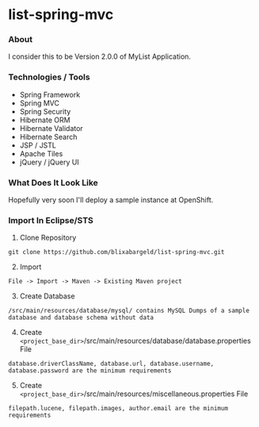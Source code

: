 list-spring-mvc
===============

### About

I consider this to be Version 2.0.0 of MyList Application.

### Technologies / Tools

<ul>
<li>Spring Framework</li>
<li>Spring MVC</li>
<li>Spring Security</li>
<li>Hibernate ORM</li>
<li>Hibernate Validator</li>
<li>Hibernate Search</li>
<li>JSP / JSTL</li>
<li>Apache Tiles</li>
<li>jQuery / jQuery UI</li>
</ul>

### What Does It Look Like

Hopefully very soon I'll deploy a sample instance at OpenShift.

### Import In Eclipse/STS

1) Clone Repository
```
git clone https://github.com/blixabargeld/list-spring-mvc.git
```
2) Import
```
File -> Import -> Maven -> Existing Maven project
```
3) Create Database
```
/src/main/resources/database/mysql/ contains MySQL Dumps of a sample database and database schema without data
```
4) Create `<project_base_dir>`/src/main/resources/database/database.properties File
```
database.driverClassName, database.url, database.username, database.password are the minimum requirements
```
5) Create `<project_base_dir>`/src/main/resources/miscellaneous.properties File
```
filepath.lucene, filepath.images, author.email are the minimum requirements
```
